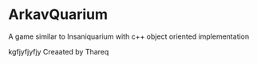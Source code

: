 # ArkavQuarium
A game similar to Insaniquarium with c++ object oriented implementation

kgfjyfjyfjy
Creaated by Thareq
